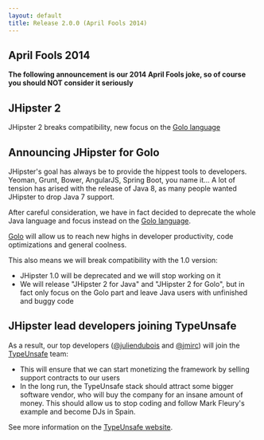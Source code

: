 ```yaml
---
layout: default
title: Release 2.0.0 (April Fools 2014)
---
```


April Fools 2014
----------

**The following announcement is our 2014 April Fools joke, so of course you should NOT consider it seriously**

JHipster 2
----------

JHipster 2 breaks compatibility, new focus on the [Golo language](http://golo-lang.org/)

Announcing JHipster for Golo
----------

JHipster's goal has always be to provide the hippest tools to developers. Yeoman, Grunt, Bower, AngularJS, Spring Boot, you name it...
A lot of tension has arised with the release of Java 8, as many people wanted JHipster to drop Java 7 support.

After careful consideration, we have in fact decided to deprecate the whole Java language and focus instead on the [Golo language](http://golo-lang.org/).

[Golo](http://golo-lang.org/) will allow us to reach new highs in developer productivity, code optimizations and general coolness.

This also means we will break compatibility with the 1.0 version:

- JHipster 1.0 will be deprecated and we will stop working on it
- We will release "JHipster 2 for Java" and "JHipster 2 for Golo", but in fact only focus on the Golo part and leave Java users with unfinished and buggy code

JHipster lead developers joining TypeUnsafe
------------

As a result, our top developers ([@juliendubois](https://twitter.com/juliendubois) and [@jmirc](https://twitter.com/jmirc)) will join the [TypeUnsafe](http://www.typeunsafe.org/) team:

- This will ensure that we can start monetizing the framework by selling support contracts to our users
- In the long run, the TypeUnsafe stack should attract some bigger software vendor, who will buy the company for an insane amount of money.  This should allow us to stop coding and follow Mark Fleury's example and become DJs in Spain.

See more information on the [TypeUnsafe website](http://www.typeunsafe.org/).
